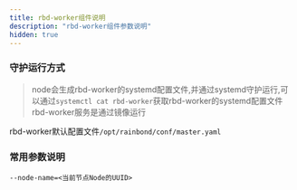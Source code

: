 ```yaml
---
title: rbd-worker组件说明
description: "rbd-worker组件参数说明"
hidden: true
---
```



### 守护运行方式
 
> node会生成rbd-worker的systemd配置文件,并通过systemd守护运行,可以通过`systemctl cat rbd-worker`获取rbd-worker的systemd配置文件  
> rbd-worker服务是通过镜像运行  

rbd-worker默认配置文件`/opt/rainbond/conf/master.yaml`

### 常用参数说明

```
--node-name=<当前节点Node的UUID>
```

